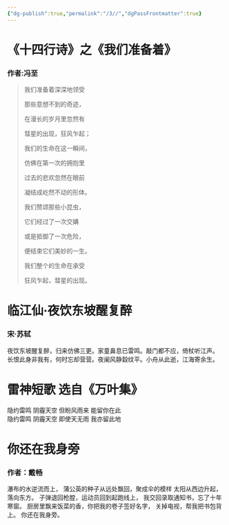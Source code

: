 ```yaml
---
{"dg-publish":true,"permalink":"/3//","dgPassFrontmatter":true}
---
```



# 《十四行诗》之《我们准备着》
### 作者:冯至

> 我们准备着深深地领受
> 
> 那些意想不到的奇迹，
> 
> 在漫长的岁月里忽然有
> 
> 彗星的出现，狂风乍起；
> 
> 我们的生命在这一瞬间，
> 
> 仿佛在第一次的拥抱里
> 
> 过去的悲欢忽然在眼前
> 
> 凝结成屹然不动的形体。
> 
> 我们赞颂那些小昆虫，
> 
> 它们经过了一次交媾
> 
> 或是抵御了一次危险，
> 
> 便结束它们美妙的一生。
> 
> 我们整个的生命在承受
> 
> 狂风乍起，彗星的出现。


# 临江仙·夜饮东坡醒复醉
### 宋·苏轼
夜饮东坡醒复醉，归来仿佛三更。家童鼻息已雷鸣。敲门都不应，倚杖听江声。
长恨此身非我有，何时忘却营营。夜阑风静縠纹平。小舟从此逝，江海寄余生。

# 雷神短歌 选自《万叶集》
隐约雷鸣 阴霾天空 但盼风雨来 能留你在此  
隐约雷鸣 阴霾天空 即使天无雨 我亦留此地


# 你还在我身旁
### 作者：戴畅
瀑布的水逆流而上，
蒲公英的种子从远处飘回，聚成伞的模样
太阳从西边升起，落向东方。
子弹退回枪膛，运动员回到起跑线上，
我交回录取通知书，忘了十年寒窗。
厨房里飘来饭菜的香，你把我的卷子签好名字，
关掉电视，帮我把书包背上。
你还在我身旁。